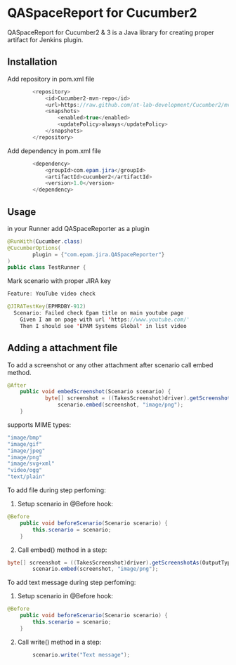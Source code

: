 # QASpaceReport for Cucumber2

QASpaceReport for Cucumber2 & 3 is a Java library for creating proper artifact for Jenkins plugin.

## Installation

Add repository in pom.xml file
```java
        <repository>
            <id>Cucumber2-mvn-repo</id>
            <url>https://raw.github.com/at-lab-development/Cucumber2/mvn-repo/</url>
            <snapshots>
                <enabled>true</enabled>
                <updatePolicy>always</updatePolicy>
            </snapshots>
        </repository>
```
Add dependency in pom.xml file
```java
        <dependency>
            <groupId>com.epam.jira</groupId>
            <artifactId>cucumber2</artifactId>
            <version>1.0</version>
        </dependency>
```
## Usage

in your Runner add QASpaceReporter as a plugin
```java
@RunWith(Cucumber.class)
@CucumberOptions(
        plugin = {"com.epam.jira.QASpaceReporter"}
)
public class TestRunner {
```

Mark scenario with proper JIRA key

```java
Feature: YouTube video check

@JIRATestKey(EPMRDBY-912)
  Scenario: Failed check Epam title on main youtube page
    Given I am on page with url 'https://www.youtube.com/'
    Then I should see 'EPAM Systems Global' in list video
```

## Adding a attachment file
To add a screenshot or any other attachment after scenario call embed method.
```java
@After
    public void embedScreenshot(Scenario scenario) {
            byte[] screenshot = ((TakesScreenshot)driver).getScreenshotAs(OutputType.BYTES);
                scenario.embed(screenshot, "image/png");
    }
```
supports MIME types:
```java
"image/bmp"
"image/gif"
"image/jpeg"
"image/png"
"image/svg+xml"
"video/ogg"
"text/plain"
```
To add file during step perfoming:
1. Setup scenario in @Before hook:
```java
@Before
    public void beforeScenario(Scenario scenario) {
        this.scenario = scenario;
    }
```
2. Call embed() method in a step:
```java
byte[] screenshot = ((TakesScreenshot)driver).getScreenshotAs(OutputType.BYTES);
        scenario.embed(screenshot, "image/png");
```

To add text message during step perfoming:
1. Setup scenario in @Before hook:
```java
@Before
    public void beforeScenario(Scenario scenario) {
        this.scenario = scenario;
    }
```
2. Call write() method in a step:
```java
        scenario.write("Text message");
```
